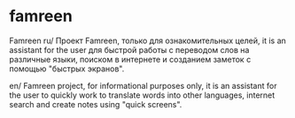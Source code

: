 # famreen
Famreen
ru/ Проект Famreen, только для ознакомительных целей, it is an assistant for the user для быстрой работы 
с переводом слов на различные языки, поиском в интернете и созданием заметок с помощью "быстрых экранов".

en/ Famreen project, for informational purposes only, it is an assistant for the user to quickly work
to translate words into other languages, internet search and create notes using "quick screens".
